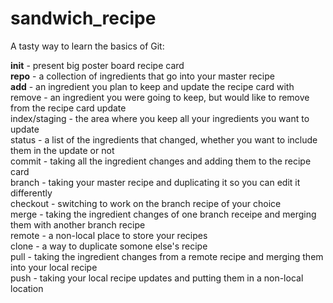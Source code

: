 sandwich_recipe
===============

A tasty way to learn the basics of Git: 

**init** - present big poster board recipe card  
__repo__ - a collection of ingredients that go into your master recipe  
__add__ - an ingredient you plan to keep and update the recipe card with  
remove - an ingredient you were going to keep, but would like to remove from the recipe card update  
index/staging - the area where you keep all your ingredients you want to update  
status - a list of the ingredients that changed, whether you want to include them in the update or not  
commit - taking all the ingredient changes and adding them to the recipe card  
branch - taking your master recipe and duplicating it so you can edit it differently  
checkout - switching to work on the branch recipe of your choice  
merge - taking the ingredient changes of one branch receipe and merging them with another branch recipe  
remote - a non-local place to store your recipes  
clone - a way to duplicate somone else's recipe  
pull - taking the ingredient changes from a remote recipe and merging them into your local recipe  
push - taking your local recipe updates and putting them in a non-local location  

